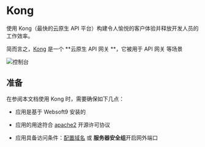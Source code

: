 # Kong

使用 Kong（最快的云原生 API 平台）构建令人愉悦的客户体验并释放开发人员的工作效率。

简而言之，[Kong](https://konghq.com/) 是一个 **云原生 API 网关 **，它被用于 API 网关  等场景


![控制台](https://libs.websoft9.com/Websoft9/DocsPicture/zh/kong/kong-gui-websoft9.webp)


## 准备

在参阅本文档使用 Kong 时，需要确保如下几点：

- 应用是基于 Websoft9 安装的

- 应用的用途符合 [apache2](https://opensource.org/licenses/Apache-2.0) 开源许可协议

- 应用具备访问条件：[配置域名](./guide/appsetdomain) 或 **服务器安全组**开启网外端口